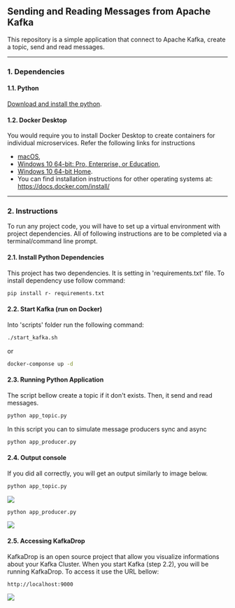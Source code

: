 ## Sending and Reading Messages from Apache Kafka

This repository is a simple application that connect to Apache Kafka, create a topic, send and read messages.

---

### 1. Dependencies

#### 1.1. Python

[Download and install the python](https://www.python.org/downloads/).

#### 1.2. Docker Desktop

You would require you to install Docker Desktop to create containers for individual microservices. Refer the following links for instructions

- [macOS](https://docs.docker.com/docker-for-mac/install/),
- [Windows 10 64-bit: Pro, Enterprise, or Education](https://docs.docker.com/docker-for-windows/install/),
- [Windows 10 64-bit Home](https://docs.docker.com/toolbox/toolbox_install_windows/).
- You can find installation instructions for other operating systems at: https://docs.docker.com/install/

---

### 2. Instructions

To run any project code, you will have to set up a virtual environment with project dependencies. All of following instructions are to be completed via a terminal/command line prompt.

#### 2.1. Install Python Dependencies

This project has two dependencies. It is setting in 'requirements.txt' file. To install dependency use follow command:

```bash
pip install r- requirements.txt
```

#### 2.2. Start Kafka (run on Docker)

Into 'scripts' folder run the following command:

```bash
./start_kafka.sh
```

or

```bash
docker-componse up -d
```

#### 2.3. Running Python Application

The script bellow create a topic if it don't exists. Then, it send and read messages.

```bash
python app_topic.py
```

In this script you can to simulate message producers sync and async

```bash
python app_producer.py
```

#### 2.4. Output console

If you did all correctly, you will get an output similarly to image below.

```bash
python app_topic.py
```

<img src="https://raw.githubusercontent.com/Waelson/kafka-python/main/images/output_topic.png">

```bash
python app_producer.py
```

<img src="https://raw.githubusercontent.com/Waelson/kafka-python/main/images/output_producer.png">

#### 2.5. Accessing KafkaDrop

KafkaDrop is an open source project that allow you visualize informations about your Kafka Cluster. When you start Kafka (step 2.2), you will be running KafkaDrop. To access it use the URL bellow:

```bash
http://localhost:9000
```

<img src="https://raw.githubusercontent.com/Waelson/kafka-python/main/images/output_kafkadrop.png">
